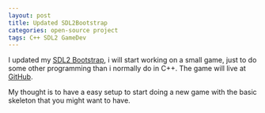 ```yaml
---
layout: post
title: Updated SDL2Bootstrap
categories: open-source project
tags: C++ SDL2 GameDev
---
```


I updated my [SDL2 Bootstrap](https://github.com/niklasnson/SDL2Bootstrap), i will start working on a small game, just to do some other programming than i normally do in C++. The game will live at [GitHub](https://github.com/niklasnson/missile_command.cpp).


My thought is to have a easy setup to start doing a new game with the basic skeleton that you might want to have.
